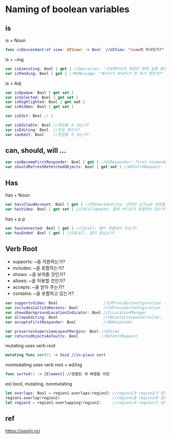 Naming of boolean variables
===========================

is
--
is + Noun
```swift
func isDescendant(of view: UIView) -> Bool  //UIView: "view의 자식인가?" 
```

is + ~ing
```swift
var isExecuting: Bool { get } //Operation: "오퍼레이션의 작업이 현재 실행 중인가?"
var isPending: Bool { get } //MSMessage: "메시지가 보내지기 전 대기 중인가?"
```

is + Adj
```swift
var isOpaque: Bool { get set }
var isSelected: Bool { get set }
var isHighlighted: Bool { get set }
var isHidden: Bool { get set } 

var isEdit: Bool // X

var isEditable: Bool //편집할 수 있는가?
var isEditing: Bool  //편집 중인가?
var canEdit: Bool    //편집할 수 있는가?
```

can, should, will ...
---------------------
```swift
var canBecomeFirstResponder: Bool { get } //UIResponder: first responder가 될 수 있는가?
var shouldRefreshRefetchedObjects: Bool { get set } //NSFetchRequest: 가져온 값을 refresh 할 것인가?
```

Has
---
has + Noun
```swift 
var hasiCloudAccount: Bool { get } //CKUserIdentity: 관련된 iCloud 계정을 가지고 있는가?
var hasVideo: Bool { get set } //CXCallUpdate: 콜에 비디오가 포함되어 있는가?
```

has + p.p
```swift
var hasConnected: Bool { get } //CXCall: 콜이 연결되어 있는가?
var hasEnded: Bool { get } //CXCall: 콜이 끝났는가?
```

Verb Root
---------
- supports: ~을 지원하는가?
- includes: ~을 포함하는가?
- shows: ~을 보여줄 것인가?
- allows: ~을 허용할 것인가?
- accepts: ~을 받아 주는가?
- contains: ~을 포함하고 있는가?

```swift
var supportsVideo: Bool                    //CXProviderConfiguration: 비디오를 지원하는가?
var includesCallsInRecents: Bool           //CXProviderConfiguration
var showsBackgroundLocationIndicator: Bool //CLLocationManager
var allowsEditing: Bool                    //CNContactViewController: 편집을 허용하는가?
var acceptsFirstResponder: Bool            //NSResponder

var preservesSuperviewLayoutMargins: Bool //UIView
var returnsObjectsAsFaults: Bool          //NSFetchRequest
```

mutating uses verb root
```swift
mutating func sort() -> Void //in-place sort
```

nonmutating uses verb root + ed/ing
```swift
func sorted() -> [Element] //정렬된 새 배열을 리턴
```

ex)
bool, mutating, nonmutating
```swift
let overlaps: Bool = region1.overlaps(region2) //region1과 region2가 겹치는가?
region1.overlap(region2)                       //region1을 region2와 겹치는 부분으로 mutate
let region3 = region1.overlapping(region2)     //region1과 region2가 겹치는 부분만 새로운 region 인스턴스로 리턴
```

ref
---
https://soojin.ro/
